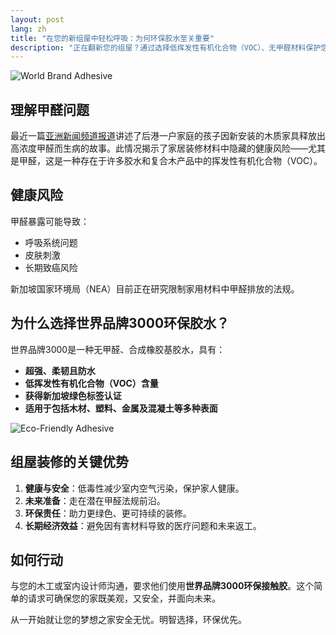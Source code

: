 ```yaml
---
layout: post
lang: zh
title: "在您的新组屋中轻松呼吸：为何环保胶水至关重要"
description: "正在翻新您的组屋？通过选择低挥发性有机化合物（VOC）、无甲醛材料保护您家人的健康。了解为什么世界品牌3000环保胶水是现代新加坡家庭的聪明、安全选择。"
---
```

![World Brand Adhesive](https://www.worldbrandadhesive.com/images/24@2x.jpg)

## 理解甲醛问题

最近一篇[亚洲新闻频道报道](https://www.channelnewsasia.com/singapore/formaldehyde-wooden-furniture-homeowners-seeking-help-sick-4475181)讲述了后港一户家庭的孩子因新安装的木质家具释放出高浓度甲醛而生病的故事。此情况揭示了家居装修材料中隐藏的健康风险——尤其是甲醛，这是一种存在于许多胶水和复合木产品中的挥发性有机化合物（VOC）。

## 健康风险

甲醛暴露可能导致：
- 呼吸系统问题
- 皮肤刺激
- 长期致癌风险

新加坡国家环境局（NEA）目前正在研究限制家用材料中甲醛排放的法规。

## 为什么选择世界品牌3000环保胶水？

世界品牌3000是一种无甲醛、合成橡胶基胶水，具有：
- **超强、柔韧且防水**
- **低挥发性有机化合物（VOC）含量**
- **获得新加坡绿色标签认证**
- **适用于包括木材、塑料、金属及混凝土等多种表面**

![Eco-Friendly Adhesive](https://www.worldbrandadhesive.com/images/greenlabel.png)

## 组屋装修的关键优势

1. **健康与安全**：低毒性减少室内空气污染，保护家人健康。
2. **未来准备**：走在潜在甲醛法规前沿。
3. **环保责任**：助力更绿色、更可持续的装修。
4. **长期经济效益**：避免因有害材料导致的医疗问题和未来返工。

## 如何行动

与您的木工或室内设计师沟通，要求他们使用**世界品牌3000环保接触胶**。这个简单的请求可确保您的家既美观，又安全，并面向未来。

从一开始就让您的梦想之家安全无忧。明智选择，环保优先。
